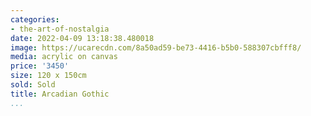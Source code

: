 ```yaml
---
categories:
- the-art-of-nostalgia
date: 2022-04-09 13:18:38.480018
image: https://ucarecdn.com/8a50ad59-be73-4416-b5b0-588307cbfff8/
media: acrylic on canvas
price: '3450'
size: 120 x 150cm
sold: Sold
title: Arcadian Gothic
...
```

